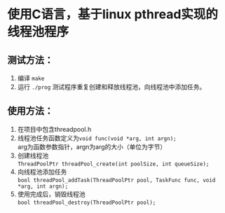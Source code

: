 # 使用C语言，基于linux pthread实现的线程池程序
## 测试方法：  
1. 编译
```make```
2. 运行
```./prog```
测试程序重复创建和释放线程池，向线程池中添加任务。
## 使用方法：
1. 在项目中包含threadpool.h
2. 线程池任务函数定义为```void func(void *arg, int argn);```  
arg为函数参数指针，argn为arg的大小（单位为字节）
3. 创建线程池  
```ThreadPoolPtr threadPool_create(int poolSize, int queueSize);```
4. 向线程池添加任务  
```bool threadPool_addTask(ThreadPoolPtr pool, TaskFunc func, void *arg, int argn);```  
5. 使用完成后，销毁线程池  
```bool threadPool_destroy(ThreadPoolPtr pool);```
